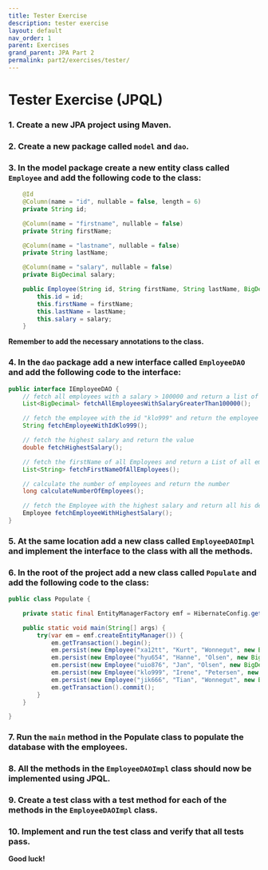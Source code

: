 ```yaml
---
title: Tester Exercise
description: tester exercise
layout: default
nav_order: 1
parent: Exercises
grand_parent: JPA Part 2
permalink: part2/exercises/tester/
---
```


# Tester Exercise (JPQL)

### 1. Create a new JPA project using Maven.

### 2. Create a new package called `model` and `dao`.

### 3. In the model package create a new entity class called `Employee` and add the following code to the class:

```java
    @Id
    @Column(name = "id", nullable = false, length = 6)
    private String id;

    @Column(name = "firstname", nullable = false)
    private String firstName;

    @Column(name = "lastname", nullable = false)
    private String lastName;

    @Column(name = "salary", nullable = false)
    private BigDecimal salary;

    public Employee(String id, String firstName, String lastName, BigDecimal salary) {
        this.id = id;
        this.firstName = firstName;
        this.lastName = lastName;
        this.salary = salary;
    }
```

**Remember to add the necessary annotations to the class.**

### 4. In the `dao` package add a new interface called `EmployeeDAO` and add the following code to the interface:

```java
public interface IEmployeeDAO {
    // fetch all employees with a salary > 100000 and return a list of their salaries
    List<BigDecimal> fetchAllEmployeesWithSalaryGreaterThan100000();

    // fetch the employee with the id "klo999" and return the employee's firstName
    String fetchEmployeeWithIdKlo999();

    // fetch the highest salary and return the value
    double fetchHighestSalary();

    // fetch the firstName of all Employees and return a List of all employees full names
    List<String> fetchFirstNameOfAllEmployees();

    // calculate the number of employees and return the number
    long calculateNumberOfEmployees();

    // fetch the Employee with the highest salary and return all his details
    Employee fetchEmployeeWithHighestSalary();
}
```

### 5. At the same location add a new class called `EmployeeDAOImpl` and implement the interface to the class with all the methods.

### 6. In the root of the project add a new class called `Populate` and add the following code to the class:

```java
public class Populate {

    private static final EntityManagerFactory emf = HibernateConfig.getEntityManagerFactoryConfig();

    public static void main(String[] args) {
        try(var em = emf.createEntityManager()) {
            em.getTransaction().begin();
            em.persist(new Employee("xa12tt", "Kurt", "Wonnegut", new BigDecimal(335567)));
            em.persist(new Employee("hyu654", "Hanne", "Olsen", new BigDecimal(435867)));
            em.persist(new Employee("uio876", "Jan", "Olsen", new BigDecimal(411567)));
            em.persist(new Employee("klo999", "Irene", "Petersen", new BigDecimal(33567)));
            em.persist(new Employee("jik666", "Tian", "Wonnegut", new BigDecimal(56567)));
            em.getTransaction().commit();
        }
    }

}
```

### 7. Run the `main` method in the Populate class to populate the database with the employees.

### 8. All the methods in the `EmployeeDAOImpl` class should now be implemented using JPQL.

### 9. Create a test class with a test method for each of the methods in the `EmployeeDAOImpl` class.

### 10. Implement and run the test class and verify that all tests pass.

**Good luck!**
